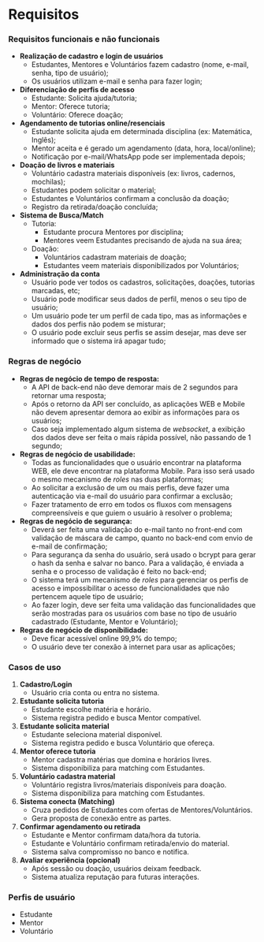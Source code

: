 # Requisitos

### Requisitos funcionais e não funcionais

- **Realização de cadastro e login de usuários**
	- Estudantes, Mentores e Voluntários fazem cadastro (nome, e-mail, senha, tipo de usuário);
	- Os usuários utilizam e-mail e senha para fazer login;
- **Diferenciação de perfis de acesso**
	- Estudante: Solicita ajuda/tutoria;
	- Mentor: Oferece tutoria;
	- Voluntário: Oferece doação;
- **Agendamento de tutorias online/resenciais**
	- Estudante solicita ajuda em determinada disciplina (ex: Matemática, Inglês);
	- Mentor aceita e é gerado um agendamento (data, hora, local/online);
	- Notificação por e-mail/WhatsApp pode ser implementada depois;
- **Doação de livros e materiais**
	- Voluntário cadastra materiais disponíveis (ex: livros, cadernos, mochilas);
	- Estudantes podem solicitar o material;
	- Estudantes e Voluntários confirmam a conclusão da doação;
	- Registro da retirada/doação concluída;
- **Sistema de Busca/Match**
	- Tutoria:
		- Estudante procura Mentores por disciplina;
		- Mentores veem Estudantes precisando de ajuda na sua área;
	- Doação:
		- Voluntários cadastram materiais de doação;
		- Estudantes veem materiais disponibilizados por Voluntários;
- **Administração da conta**
	- Usuário pode ver todos os cadastros, solicitações, doações, tutorias marcadas, etc;
	- Usuário pode modificar seus dados de perfil, menos o seu tipo de usuário;
	- Um usuário pode ter um perfil de cada tipo, mas as informações e dados dos perfis não podem se misturar;
	- O usuário pode excluir seus perfis se assim desejar, mas deve ser informado que o sistema irá apagar tudo;

### Regras de negócio

- **Regras de negócio de tempo de resposta:**
	- A API de back-end não deve demorar mais de 2 segundos para retornar uma resposta;
	- Após o retorno da API ser concluído, as aplicações WEB e Mobile não devem apresentar demora ao exibir as informações para os usuários;
	- Caso seja implementado algum sistema de *websocket*, a exibição dos dados deve ser feita o mais rápida possível, não passando de 1 segundo;
- **Regras de negócio de usabilidade:**
	- Todas as funcionalidades que o usuário encontrar na plataforma WEB, ele deve encontrar na plataforma Mobile. Para isso será usado o mesmo mecanismo de *roles* nas duas plataformas;
	- Ao solicitar a exclusão de um ou mais perfis, deve fazer uma autenticação via e-mail do usuário para confirmar a exclusão;
	- Fazer tratamento de erro em todos os fluxos com mensagens compreensíveis e que guiem o usuário à resolver o problema;
- **Regras de negócio de segurança:**
	- Deverá ser feita uma validação do e-mail tanto no front-end com validação de máscara de campo, quanto no back-end com envio de e-mail de confirmação;
	- Para segurança da senha do usuário, será usado o bcrypt para gerar o hash da senha e salvar no banco. Para a validação, é enviada a senha e o processo de validação é feito no back-end;
	- O sistema terá um mecanismo de *roles* para gerenciar os perfis de acesso e impossibilitar o acesso de funcionalidades que não pertencem aquele tipo de usuário;
	- Ao fazer login, deve ser feita uma validação das funcionalidades que serão mostradas para os usuários com base no tipo de usuário cadastrado (Estudante, Mentor e Voluntário);
- **Regras de negócio de disponibilidade:**
	- Deve ficar acessível online 99,9% do tempo;
	- O usuário deve ter conexão à internet para usar as aplicações;

### Casos de uso

1. **Cadastro/Login**  
   - Usuário cria conta ou entra no sistema.
2. **Estudante solicita tutoria**  
   - Estudante escolhe matéria e horário.  
   - Sistema registra pedido e busca Mentor compatível.
3. **Estudante solicita material**  
   - Estudante seleciona material disponível.  
   - Sistema registra pedido e busca Voluntário que ofereça.
4. **Mentor oferece tutoria**  
   - Mentor cadastra matérias que domina e horários livres.  
   - Sistema disponibiliza para matching com Estudantes.
5. **Voluntário cadastra material**  
   - Voluntário registra livros/materiais disponíveis para doação.  
   - Sistema disponibiliza para matching com Estudantes.
6. **Sistema conecta (Matching)**  
   - Cruza pedidos de Estudantes com ofertas de Mentores/Voluntários.  
   - Gera proposta de conexão entre as partes.
7. **Confirmar agendamento ou retirada**  
   - Estudante e Mentor confirmam data/hora da tutoria.  
   - Estudante e Voluntário confirmam retirada/envio do material.  
   - Sistema salva compromisso no banco e notifica.
8. **Avaliar experiência (opcional)**  
   - Após sessão ou doação, usuários deixam feedback.  
   - Sistema atualiza reputação para futuras interações.

### Perfis de usuário

- Estudante
- Mentor
- Voluntário
